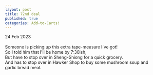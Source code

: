```yaml
---
layout: post
title: 72nd deal
published: true
categories: Add-to-Carts!
---
```

24 Feb 2023
<br>
<br>
Someone is picking up this extra tape-measure I've got!
<br>
So I told him that I'll be home by 7:30ish,
<br>
But have to stop over in Sheng-Shiong for a quick grocery.
<br>
And has to stop over in Hawker Shop to buy some mushroom soup and garlic bread meal.
<br>
<!--more>
Its a waste to miss the DBS cashback every friday, so I did.
<br>
I got it for $2.90 at eatero which is not bad you know...
<br>
The mushroom soup is so mushroomy 😄
<br>
But great....
<br>
<iframe src="https://drive.google.com/file/d/1wRfr4XApIIZBohVPjdHKS_MUuA3Ww2YW/preview" width="170" height="240" allow="autoplay"></iframe>
